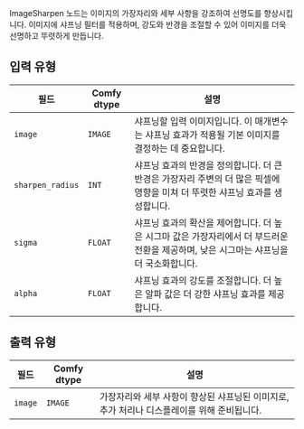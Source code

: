 ImageSharpen 노드는 이미지의 가장자리와 세부 사항을 강조하여 선명도를 향상시킵니다. 이미지에 샤프닝 필터를 적용하며, 강도와 반경을 조절할 수 있어 이미지를 더욱 선명하고 뚜렷하게 만듭니다.

## 입력 유형

| 필드          | Comfy dtype | 설명                                                                                   |
|----------------|-------------|-----------------------------------------------------------------------------------------------|
| `image`        | `IMAGE`     | 샤프닝할 입력 이미지입니다. 이 매개변수는 샤프닝 효과가 적용될 기본 이미지를 결정하는 데 중요합니다. |
| `sharpen_radius`| `INT`       | 샤프닝 효과의 반경을 정의합니다. 더 큰 반경은 가장자리 주변의 더 많은 픽셀에 영향을 미쳐 더 뚜렷한 샤프닝 효과를 생성합니다. |
| `sigma`        | `FLOAT`     | 샤프닝 효과의 확산을 제어합니다. 더 높은 시그마 값은 가장자리에서 더 부드러운 전환을 제공하며, 낮은 시그마는 샤프닝을 더 국소화합니다. |
| `alpha`        | `FLOAT`     | 샤프닝 효과의 강도를 조절합니다. 더 높은 알파 값은 더 강한 샤프닝 효과를 제공합니다. |

## 출력 유형

| 필드 | Comfy dtype | 설명                                                              |
|-------|-------------|--------------------------------------------------------------------------|
| `image`| `IMAGE`     | 가장자리와 세부 사항이 향상된 샤프닝된 이미지로, 추가 처리나 디스플레이를 위해 준비됩니다. |